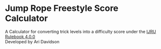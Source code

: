 # Jump Rope Freestyle Score Calculator

A Calculator for converting trick levels into a difficulty score under the [IJRU Rulebook 4.0.0](https://rules.ijru.sport/technical-manual/calculations/freestyle/single-rope)
<br>
Developed by Ari Davidson
